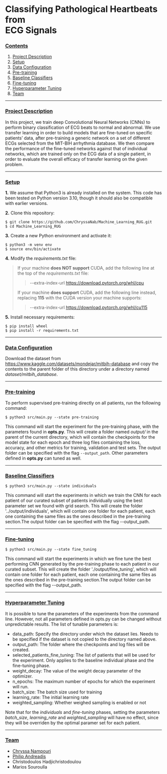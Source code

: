 # Classifying Pathological Heartbeats from <br > ECG Signals

### [**Contents**](#)
1. [Project Description](#descr)
1. [Setup](#setup)
2. [Data Configuration](#dataset)
3. [Pre-training](#pre_training)
4. [Baseline Classifiers](#baseline)
5. [Fine-tuning](#fine_tuning)
6. [Hyperparameter Tuning](#parameter_tuning)
7. [Team](#team)

---

### [**Project Description**](#) <a name="descr"></a>

In this project, we train deep Convolutional Neural Networks (CNNs) to perform binary classification of ECG beats to normal and abnormal. We use transfer learning in order to build models that are fine-tuned on specific patients’ data, after pre-training a generic network on a set of different ECGs selected from the MIT-BIH arrhythmia database. We then compare the
performance of the fine-tuned networks against that of individual networks, which are trained only on the ECG data of a single patient, in order to evaluate the overall efficacy of transfer learning on the given problem.

---

### [**Setup**](#) <a name="setup"></a>

**1.** We assume that Python3 is already installed on the system. This code has been tested on Python version 3.10, though it should also be compatible with earlier versions.

**2.** Clone this repository:

``` shell
$ git clone https://github.com/ChryssaNab/Machine_Learning_RUG.git
$ cd Machine_Learning_RUG
```

 **3.** Create a new Python environment and activate it:

``` shell
$ python3 -m venv env
$ source env/bin/activate
```

**4.** Modify the *requirements.txt* file: 

> If your machine **does NOT support** CUDA, add the following line at the top of the *requirements.txt* file:
>> --extra-index-url https://download.pytorch.org/whl/cpu
>
> If your machine **does support** CUDA, add the following line instead, replacing **115** with the CUDA version your machine supports:
>> --extra-index-url https://download.pytorch.org/whl/cu115

**5.** Install necessary requirements:

``` shell
$ pip install wheel
$ pip install -r requirements.txt
```

---

### [**Data Configuration**](#) <a name="dataset"></a>

Download the dataset from https://www.kaggle.com/datasets/mondejar/mitbih-database and copy the contents to the parent folder of this directory under a directory named *dataset/mitbih_database*.

---

### [**Pre-training**](#) <a name="pre_training"></a>

To perform supervised pre-training directly on all patients, run the following command:

``` shell
$ python3 src/main.py --state pre-training
```

This command will start the experiment for the pre-training phase, with the parameters found in **opts.py**. This will create a folder named *output/* in the parent of the current directory, which will contain the checkpoints for the model state for each epoch and three log files containing the loss, accuracy, and other metrics for training, validation and test sets. The output folder can be specified with the flag `--output_path`. Other parameters defined in **opts.py** can tuned as well.

---

### [**Baseline Classifiers**](#) <a name="baseline"></a>

``` shell
$ python3 src/main.py --state individuals
```

This command will start the experiments in which we train the CNN for each patient of our curated subset of patients individually using the best parameter set we found with grid search. This will create the folder '../output/individuals', which will contain one folder for each patient, each one containing the same files as the ones described in the pre-training section.The output folder can be specified with the flag --output_path.

---

### [**Fine-tuning**](#) <a name="fine_tuning"></a>

``` shell
$ python3 src/main.py --state fine_tuning
```

This command will start the experiments in which we fine tune the best performing CNN generated by the pre-training phase to each patient in our curated subset. This will create the folder './output/fine_tuning', which will contain one folder for each patient, each one containing the same files as the ones described in the pre-training section.The output folder can be specified with the flag --output_path.

---

### [**Hyperparameter Tuning**](#) <a name="parameter_tuning"></a>

It is possible to tune the parameters of the experiments from the command line. However, not all parameters defined in opts.py can be changed without unpredictable results. The list of tunable parameters is:

- data_path: Specify the directory under which the dataset lies. Needs to be specified if the dataset is not copied to the directory named above.
- output_path: The folder where the checkpoints and log files will be created.
- selected_patients_fine_tuning: The list of patients that will be used for the experiment. Only applies to the baseline individual phase and the fine-tuning phase.
- weight_decay: The value of the weight decay parameter of the optimizer.
- n_epochs: The maximum number of epochs for which the experiment will run.
- batch_size: The batch size used for training
- learning_rate: The initial learning rate
- weighted_sampling: Whether weighed sampling is enabled or not

Note that for the _individuals_ and _fine-tuning_ phases, setting the parameters _batch\_size_, _learning\_rate_ and _weighted\_sampling_ will have no effect, since they will be overriden by the optimal paramer set for each patient.

---

### [**Team**](#) <a name="team"></a>

- [Chryssa Nampouri](https://github.com/ChryssaNab)
- [Philip Andreadis](https://github.com/philip-andreadis)
- Christodoulos Hadjichristodoulou
- Marios Souroulla
